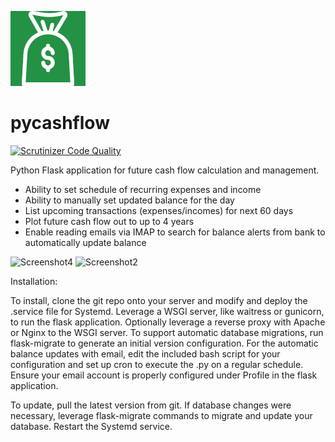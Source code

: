 ![logo](./app/static/apple-touch-icon.png)
# pycashflow
[![Scrutinizer Code Quality](https://scrutinizer-ci.com/g/whahn1983/pycashflow/badges/quality-score.png?b=master)](https://scrutinizer-ci.com/g/whahn1983/pycashflow/?branch=master)

Python Flask application for future cash flow calculation and management.

* Ability to set schedule of recurring expenses and income
* Ability to manually set updated balance for the day
* List upcoming transactions (expenses/incomes) for next 60 days
* Plot future cash flow out to up to 4 years
* Enable reading emails via IMAP to search for balance alerts from bank to automatically update balance

![Screenshot4](https://github.com/whahn1983/pycashflow/assets/7118098/6374c4ee-180e-49a3-af5e-f757b5ff688c)
![Screenshot2](https://github.com/whahn1983/pycashflow/assets/7118098/66a28e21-0dd4-4f99-a487-ea8aef4b03ff)


Installation:

To install, clone the git repo onto your server and modify and deploy the .service file for Systemd.  Leverage a WSGI server, like waitress or gunicorn, to run the flask application.  Optionally leverage a reverse proxy with Apache or Nginx to the WSGI server.  To support automatic database migrations, run flask-migrate to generate an initial version configuration.  For the automatic balance updates with email, edit the included bash script for your configuration and set up cron to execute the .py on a regular schedule.  Ensure your email account is properly configured under Profile in the flask application.

To update, pull the latest version from git.  If database changes were necessary, leverage flask-migrate commands to migrate and update your database.  Restart the Systemd service.
